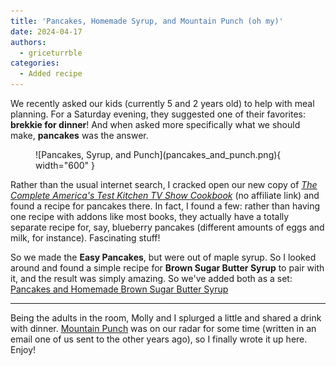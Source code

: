 ```yaml
---
title: 'Pancakes, Homemade Syrup, and Mountain Punch (oh my)'
date: 2024-04-17
authors:
  - griceturrble
categories:
  - Added recipe
---
```


We recently asked our kids (currently 5 and 2 years old) to help with meal planning. For a Saturday evening, they suggested one of their favorites: **brekkie for dinner**! And when asked more specifically what we should make, **pancakes** was the answer.

<figure markdown>
  ![Pancakes, Syrup, and Punch](pancakes_and_punch.png){ width="600" }
</figure>

<!-- more -->

Rather than the usual internet search, I cracked open our new copy of [*The Complete America's Test Kitchen TV Show Cookbook*](https://www.amazon.com/dp/1954210612/) (no affiliate link) and found a recipe for pancakes there. In fact, I found a few: rather than having one recipe with addons like most books, they actually have a totally separate recipe for, say, blueberry pancakes (different amounts of eggs and milk, for instance). Fascinating stuff!

So we made the **Easy Pancakes**, but were out of maple syrup. So I looked around and found a simple recipe for **Brown Sugar Butter Syrup** to pair with it, and the result was simply amazing. So we've added both as a set: [Pancakes and Homemade Brown Sugar Butter Syrup](../../../recipes/pancakes_and_syrup.md)

---

Being the adults in the room, Molly and I splurged a little and shared a drink with dinner. [Mountain Punch](../../../recipes/mountain_punch.md) was on our radar for some time (written in an email one of us sent to the other years ago), so I finally wrote it up here. Enjoy!
